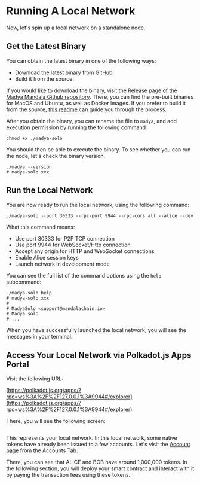 # Running A Local Network

Now, let's spin up a local network on a standalone node.

## Get the Latest Binary <a href="#get-the-latest-binary" id="get-the-latest-binary"></a>

You can obtain the latest binary in one of the following ways:

- Download the latest binary from GitHub.
- Build it from the source.

If you would like to download the binary, visit the Release page of the [Madya Mandala Github repository](https://github.com/MandalaChain/madya/releases). There, you can find the pre-built binaries for MacOS and Ubuntu, as well as Docker images. If you prefer to build it from the source,[ this readme ](https://github.com/MandalaChain/madya#getting-started)can guide you through the process.

After you obtain the binary, you can rename the file to `madya`, and add execution permission by running the following command:

```
chmod +x ./madya-solo
```

You should then be able to execute the binary. To see whether you can run the node, let's check the binary version.

```
./madya --version
# madya-solo xxx
```

## Run the Local Network[​](https://docs.mandalachain.io/docs/build/environment/local-network#run-the-local-network) <a href="#run-the-local-network" id="run-the-local-network"></a>

You are now ready to run the local network, using the following command:

```
./madya-solo --port 30333 --rpc-port 9944 --rpc-cors all --alice --dev
```

What this command means:

- Use port 30333 for P2P TCP connection
- Use port 9944 for WebSocket/Http connection
- Accept any origin for HTTP and WebSocket connections
- Enable Alice session keys
- Launch network in development mode

You can see the full list of the command options using the `help` subcommand:

```
./madya-solo help
# madya-solo xxx
#
# MadyaSolo <support@mandalachain.io>
# Madya solo
# ...
```

When you have successfully launched the local network, you will see the messages in your terminal.

## Access Your Local Network via Polkadot.js Apps Portal <a href="#access-your-local-network-via-polkadotjs-apps-portal" id="access-your-local-network-via-polkadotjs-apps-portal"></a>

Visit the following URL:

[https://polkadot.js.org/apps/?rpc=ws%3A%2F%2F127.0.0.1%3A9944#/explorer](https://polkadot.js.org/apps/?rpc=ws%3A%2F%2F127.0.0.1%3A9944#/explorer)

There, you will see the following screen:

<figure><img src="/img/assets/8a27949b-f3f9-4a65-8132-6d0b9972507d.jpeg" alt=""></img><figcaption></figcaption></figure>

This represents your local network. In this local network, some native tokens have already been issued to a few accounts. Let's visit the [Account page](https://polkadot.js.org/apps/?rpc=ws%3A%2F%2F127.0.0.1%3A9944#/accounts) from the Accounts Tab.

There, you can see that ALICE and BOB have around 1,000,000 tokens. In the following section, you will deploy your smart contract and interact with it by paying the transaction fees using these tokens.

